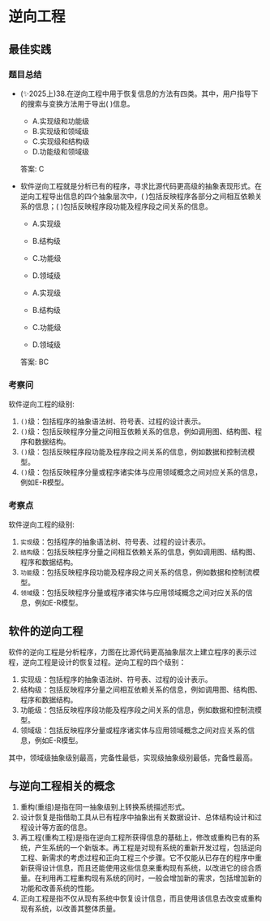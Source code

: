 # 逆向工程

## 最佳实践

### 题目总结

- (✨2025上)38.在逆向工程中用于恢复信息的方法有四类。其中，用户指导下的搜索与变换方法用于导出( )信息。
    - A.实现级和功能级
    - B.实现级和领域级
    - C.实现级和结构级
    - D.功能级和领域级

    答案: C

- 软件逆向工程就是分析已有的程序，寻求比源代码更高级的抽象表现形式。在逆向工程导出信息的四个抽象层次中，( )包括反映程序各部分之间相互依赖关系的信息；( )包括反映程序段功能及程序段之间关系的信息。

    - A.实现级
    - B.结构级
    - C.功能级
    - D.领域级

    - A.实现级
    - B.结构级
    - C.功能级
    - D.领域级

    答案: BC



### 考察问

软件逆向工程的级别:


1. `()`级：包括程序的抽象语法树、符号表、过程的设计表示。
2. `()`级：包括反映程序分量之间相互依赖关系的信息，例如调用图、结构图、程序和数据结构。
3. `()`级：包括反映程序段功能及程序段之间关系的信息，例如数据和控制流模型。
4. `()`级：包括反映程序分量或程序诸实体与应用领域概念之间对应关系的信息，例如E-R模型。

### 考察点

软件逆向工程的级别:

1. `实现`级：包括程序的抽象语法树、符号表、过程的设计表示。
2. `结构`级：包括反映程序分量之间相互依赖关系的信息，例如调用图、结构图、程序和数据结构。
3. `功能`级：包括反映程序段功能及程序段之间关系的信息，例如数据和控制流模型。
4. `领域`级：包括反映程序分量或程序诸实体与应用领域概念之间对应关系的信息，例如E-R模型。

## 软件的逆向工程

软件的逆向工程是分析程序，力图在比源代码更高抽象层次上建立程序的表示过程，逆向工程是设计的恢复过程。逆向工程的四个级别：

1. 实现级：包括程序的抽象语法树、符号表、过程的设计表示。
2. 结构级：包括反映程序分量之间相互依赖关系的信息，例如调用图、结构图、程序和数据结构。
3. 功能级：包括反映程序段功能及程序段之间关系的信息，例如数据和控制流模型。
4. 领域级：包括反映程序分量或程序诸实体与应用领域概念之间对应关系的信息，例如E-R模型。

其中，领域级抽象级别最高，完备性最低，实现级抽象级别最低，完备性最高。



## 与逆向工程相关的概念

1. 重构(重组)是指在同一抽象级别上转换系统描述形式。
2. 设计恢复是指借助工具从已有程序中抽象出有关数据设计、总体结构设计和过程设计等方面的信息。
3. 再工程(重构工程)是指在逆向工程所获得信息的基础上，修改或重构已有的系统，产生系统的一个新版本。再工程是对现有系统的重新开发过程，包括逆向工程、新需求的考虑过程和正向工程三个步骤。它不仅能从已存在的程序中重新获得设计信息，而且还能使用这些信息来重构现有系统，以改进它的综合质量。在利用再工程重构现有系统的同时，一般会增加新的需求，包括增加新的功能和改善系统的性能。
4. 正向工程是指不仅从现有系统中恢复设计信息，而且使用该信息去改变或重构现有系统，以改善其整体质量。

